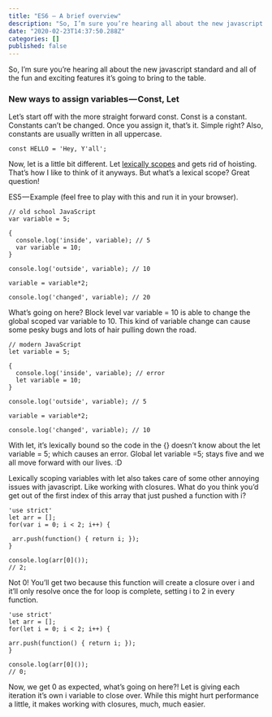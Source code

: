 ```yaml
---
title: "ES6 — A brief overview"
description: "So, I’m sure you’re hearing all about the new javascript standard and all of the fun and exciting features it’s going to bring to the…"
date: "2020-02-23T14:37:50.288Z"
categories: []
published: false
---
```


So, I’m sure you’re hearing all about the new javascript standard and all of the fun and exciting features it’s going to bring to the table.

  

### New ways to assign variables — Const, Let

Let’s start off with the more straight forward const. Const is a constant. Constants can’t be changed. Once you assign it, that’s it. Simple right? Also, constants are usually written in all uppercase.

```
const HELLO = 'Hey, Y'all'; 
```

Now, let is a little bit different. Let [lexically scopes](http://whatis.techtarget.com/definition/lexical-scoping-static-scoping) and gets rid of hoisting. That’s how I like to think of it anyways. But what’s a lexical scope? Great question!

ES5 — Example (feel free to play with this and run it in your browser).

```
// old school JavaScript
var variable = 5;

{
  console.log('inside', variable); // 5
  var variable = 10;
}

console.log('outside', variable); // 10

variable = variable*2;

console.log('changed', variable); // 20
```

What’s going on here? Block level var variable = 10 is able to change the global scoped var variable to 10. This kind of variable change can cause some pesky bugs and lots of hair pulling down the road.

```
// modern JavaScript
let variable = 5;

{
  console.log('inside', variable); // error
  let variable = 10;
}

console.log('outside', variable); // 5

variable = variable*2;

console.log('changed', variable); // 10
```

With let, it’s lexically bound so the code in the {} doesn’t know about the let variable = 5; which causes an error. Global let variable =5; stays five and we all move forward with our lives. :D

Lexically scoping variables with let also takes care of some other annoying issues with javascript. Like working with closures. What do you think you’d get out of the first index of this array that just pushed a function with i?

```
'use strict'
let arr = [];
for(var i = 0; i < 2; i++) {

 arr.push(function() { return i; });
}

console.log(arr[0]());
// 2;
```

Not 0! You’ll get two because this function will create a closure over i and it’ll only resolve once the for loop is complete, setting i to 2 in every function.

```
'use strict'
let arr = [];
for(let i = 0; i < 2; i++) {

arr.push(function() { return i; });
}

console.log(arr[0]());
// 0;
```

Now, we get 0 as expected, what’s going on here?! Let is giving each iteration it’s own i variable to close over. While this might hurt performance a little, it makes working with closures, much, much easier.
